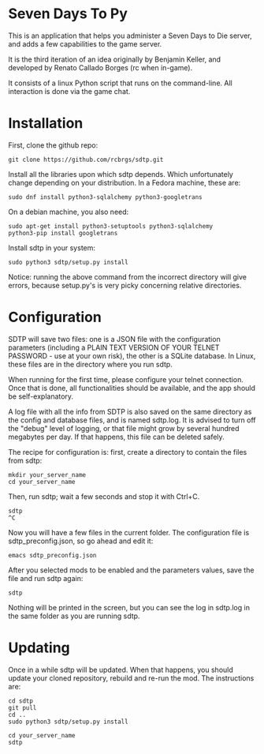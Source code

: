 Seven Days To Py
================

This is an application that helps you administer a Seven Days to Die server, and adds a few capabilities to the game server.

It is the third iteration of an idea originally by Benjamin Keller, and developed by Renato Callado Borges (rc when in-game).

It consists of a linux Python script that runs on the command-line. All interaction is done via the game chat.

Installation
============

First, clone the github repo:

    git clone https://github.com/rcbrgs/sdtp.git

Install all the libraries upon which sdtp depends. Which unfortunately change depending on your distribution. In a Fedora machine, these are:

    sudo dnf install python3-sqlalchemy python3-googletrans

On a debian machine, you also need:

    sudo apt-get install python3-setuptools python3-sqlalchemy
    python3-pip install googletrans

Install sdtp in your system:

    sudo python3 sdtp/setup.py install

Notice: running the above command from the incorrect directory will give errors, because setup.py's is very picky concerning relative directories.

Configuration
=============

SDTP will save two files: one is a JSON file with the configuration parameters (including a PLAIN TEXT VERSION OF YOUR TELNET PASSWORD - use at your own risk), the other is a SQLite database. In Linux, these files are in the directory where you run sdtp.

When running for the first time, please configure your telnet connection. Once that is done, all functionalities should be available, and the app should be self-explanatory.

A log file with all the info from SDTP is also saved on the same directory as the config and database files, and is named sdtp.log. It is advised to turn off the "debug" level of logging, or that file might grow by several hundred megabytes per day. If that happens, this file can be deleted safely.

The recipe for configuration is: first, create a directory to contain the files from sdtp:

    mkdir your_server_name
    cd your_server_name

Then, run sdtp; wait a few seconds and stop it with Ctrl+C.

    sdtp
    ^C

Now you will have a few files in the current folder. The configuration file is sdtp_preconfig.json, so go ahead and edit it:

    emacs sdtp_preconfig.json

After you selected mods to be enabled and the parameters values, save the file and run sdtp again:

    sdtp

Nothing will be printed in the screen, but you can see the log in sdtp.log in the same folder as you are running sdtp.

Updating
========

Once in a while sdtp will be updated. When that happens, you should update your cloned repository, rebuild and re-run the mod. The instructions are:

    cd sdtp
    git pull
    cd ..
    sudo python3 sdtp/setup.py install
    
    cd your_server_name
    sdtp
